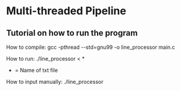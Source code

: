 # Multi-threaded Pipeline
 Tutorial on how to run the program
---
How to compile:
gcc -pthread --std=gnu99 -o line_processor main.c

How to run:
./line_processor < *

* = Name of txt file

How to input manually:
./line_processor
